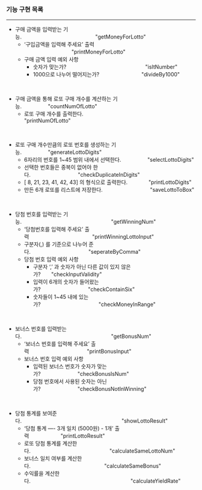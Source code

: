 ### 기능 구현 목록

---



- 구매 금액을 입력받는 기능.　　　　　　　　　　　　　　"getMoneyForLotto"
    - ‘구입금액을 입력해 주세요’ 출력 　　　　　　　　　"printMoneyForLotto"
    - 구매 금액 입력 예외 사항 　　　　　　　
        - 숫자가 맞는가?　　　　　　　　　　　　　　　"isItNumber"
        - 1000으로 나누어 떨어지는가?　　　　　　　　"divideBy1000"
      
<br/>


- 구매 금액을 통해 로또 구매 개수를 계산하는 기능.　　　　　"countNumOfLotto"
    - 로또 구매 개수를 출력한다.　　　　　　　　　　 　　　"printNumOfLotto"

<br/>

- 로또 구매 개수만큼의 로또 번호를 생성하는 기능.　　　　　"generateLottoDigits"
    - 6자리의 번호를 1~45 범위 내에서 선택한다.　　　　　"selectLottoDigits"
    - 선택한 번호들은 중복이 없어야 한다.　　　　　　　　　"checkDuplicateInDigits"
    - [ 8, 21, 23, 41, 42, 43] 의 형식으로 출력한다.　　　　"printLottoDigits"
    - 만든 6개 로또를 리스트에 저장한다.　　　　　　　　　"saveLottoToBox"

<br/>

- 당첨 번호를 입력받는 기능.　　　　　　　　　　　　　　　　　"getWinningNum"
    - ‘당첨번호를 입력해 주세요’ 출력　　　　　　　　　　　　"printWinningLottoInput"
    - 구분자(,) 를 기준으로 나누어 준다.　　　　　　　　　　　"seperateByComma"
    - 당첨 번호 입력 예외 사항　　
        - 구분자 ‘,’ 과 숫자가 아닌 다른 값이 있지 않은가?　　"checkInputValidity"
        - 입력이 6개의 숫자가 들어왔는가?　　　　　　　　　"checkContainSix"
        - 숫자들이 1~45 내에 있는가?　　　　　　　　　　　"checkMoneyInRange"

<br/>

- 보너스 번호를 입력받는다.　　　　　　　　　　　　　　　　　"getBonusNum"
    - ‘보너스 번호를 입력해 주세요’ 출력　　　　　　　　　　　"printBonusInput"
    - 보너스 번호 입력 예외 사항　
        - 입력된 보너스 번호가 숫자가 맞는가?　　　　　　　"checkBonusIsNum"
        - 당첨 번호에서 사용된 숫자는 아닌가?　　　　　　　"checkBonusNotInWinning"

<br/>

- 당첨 통계를 보여준다.　　　　　　　　　　　　　　　　　　　"showLottoResult"
    - ‘당첨 통계 —- 3개 일치 (5000원)  - 1개’ 출력　　　　　　"printLottoResult"
    - 로또 당첨 통계를 계산한다.　　　　　　　　　　　　　　　"calculateSameLottoNum"
    - 보너스 일치 여부를 계산한다.　　　　　　　　　　　　　　"calculateSameBonus"
    - 수익률을 계산한다.　　　　　　　　　　　　　　　　　　　"calculateYieldRate"